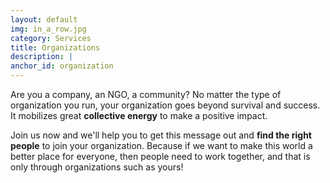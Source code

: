 ```yaml
---
layout: default
img: in_a_row.jpg
category: Services
title: Organizations
description: |
anchor_id: organization
---
```

Are you a company, an NGO, a community? No matter the type of organization you run, your organization goes beyond survival and success. It mobilizes great <strong>collective energy</strong> to make a positive impact.  

Join us now and we'll help you to get this message out and <strong>find the right people</strong> to join your organization. Because if we want to make this world a better place for everyone, then people need to work together, and that is only through organizations such as yours! 
